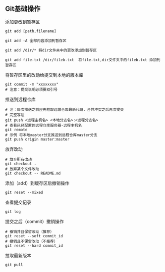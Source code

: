 ## Git基础操作

添加更改到暂存区

```
git add [path,filename]

git add -A 全部内容添加到暂存区

git add /dir/* 将dir文件夹中的更改添加到暂存区

git add file.txt /dir/fileb.txt  将file.txt,dir文件夹中的fileb.txt 添加到暂存区
```

将暂存区里的改动给提交到本地的版本库

```
git commit -m "xxxxxxxx"
# 注意：提交说明必须要双引号
```

推送到远程仓库

```
# 注：每次推送之前应先拉取远端仓库最新代码，合并冲突之后再次提交
# 完整写法
git push <远程主机名> <本地分支名>:<远程分支名>
# 查看已经配置的远程仓库服务器-远程主机名
git remote
# 示例 将本地master分支推送到远程仓库master分支
git push origin master:master
```

放弃改动

```
# 放弃所有改动
git checkout . 
# 放弃某个文件改动
git checkout -- README.md
```

添加（add）到缓存区后撤销操作

```
git reset --mixed
```

查看提交记录

```
git log
```

提交之后（commit）撤销操作

```
# 撤销并且保留改动（推荐）
git reset --soft commit_id
# 撤销且不保留改动（不推荐）
git reset --hard commit_id
```

拉取最新版本

```
git pull 
```

